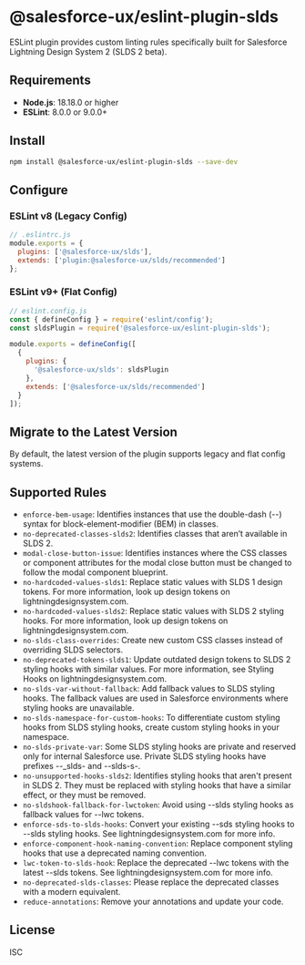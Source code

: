 # @salesforce-ux/eslint-plugin-slds

ESLint plugin provides custom linting rules specifically built for Salesforce Lightning Design System 2 (SLDS 2 beta).

## Requirements

- **Node.js**: 18.18.0 or higher
- **ESLint**: 8.0.0 or 9.0.0+

## Install

```bash
npm install @salesforce-ux/eslint-plugin-slds --save-dev
```

## Configure

### ESLint v8 (Legacy Config)

```javascript
// .eslintrc.js
module.exports = {
  plugins: ['@salesforce-ux/slds'],
  extends: ['plugin:@salesforce-ux/slds/recommended']
};
```

### ESLint v9+ (Flat Config)

```javascript
// eslint.config.js
const { defineConfig } = require('eslint/config');
const sldsPlugin = require('@salesforce-ux/eslint-plugin-slds');

module.exports = defineConfig([
  {
    plugins: {
      '@salesforce-ux/slds': sldsPlugin
    },
    extends: ['@salesforce-ux/slds/recommended']
  }
]);
```

## Migrate to the Latest Version

By default, the latest version of the plugin supports legacy and flat config systems.

## Supported Rules

- `enforce-bem-usage`: Identifies instances that use the double-dash (--) syntax for block-element-modifier (BEM) in classes.
- `no-deprecated-classes-slds2`: Identifies classes that aren’t available in SLDS 2.
- `modal-close-button-issue`: Identifies instances where the CSS classes or component attributes for the modal close button must be changed to follow the modal component blueprint.
- `no-hardcoded-values-slds1`: Replace static values with SLDS 1 design tokens. For more information, look up design tokens on lightningdesignsystem.com.
- `no-hardcoded-values-slds2`: Replace static values with SLDS 2 styling hooks. For more information, look up design tokens on lightningdesignsystem.com.
- `no-slds-class-overrides`: Create new custom CSS classes instead of overriding SLDS selectors.
- `no-deprecated-tokens-slds1`: Update outdated design tokens to SLDS 2 styling hooks with similar values. For more information, see Styling Hooks on lightningdesignsystem.com.
- `no-slds-var-without-fallback`: Add fallback values to SLDS styling hooks. The fallback values are used in Salesforce environments where styling hooks are unavailable.
- `no-slds-namespace-for-custom-hooks`: To differentiate custom styling hooks from SLDS styling hooks, create custom styling hooks in your namespace.
- `no-slds-private-var`: Some SLDS styling hooks are private and reserved only for internal Salesforce use. Private SLDS styling hooks have prefixes --_slds- and --slds-s-.
- `no-unsupported-hooks-slds2`: Identifies styling hooks that aren't present in SLDS 2. They must be replaced with styling hooks that have a similar effect, or they must be removed.
- `no-sldshook-fallback-for-lwctoken`: Avoid using --slds styling hooks as fallback values for --lwc tokens.
- `enforce-sds-to-slds-hooks`: Convert your existing --sds styling hooks to --slds styling hooks. See lightningdesignsystem.com for more info.
- `enforce-component-hook-naming-convention`: Replace component styling hooks that use a deprecated naming convention.
- `lwc-token-to-slds-hook`: Replace the deprecated --lwc tokens with the latest --slds tokens. See lightningdesignsystem.com for more info.
- `no-deprecated-slds-classes`: Please replace the deprecated classes with a modern equivalent.
- `reduce-annotations`: Remove your annotations and update your code.

## License

ISC